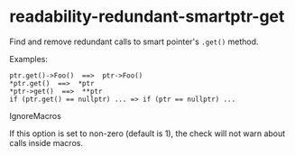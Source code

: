 readability-redundant-smartptr-get
==================================

Find and remove redundant calls to smart pointer's `.get()` method.

Examples:

    ptr.get()->Foo()  ==>  ptr->Foo()
    *ptr.get()  ==>  *ptr
    *ptr->get()  ==>  **ptr
    if (ptr.get() == nullptr) ... => if (ptr == nullptr) ...

IgnoreMacros

If this option is set to non-zero (default is <span
class="title-ref">1</span>), the check will not warn about calls inside
macros.
